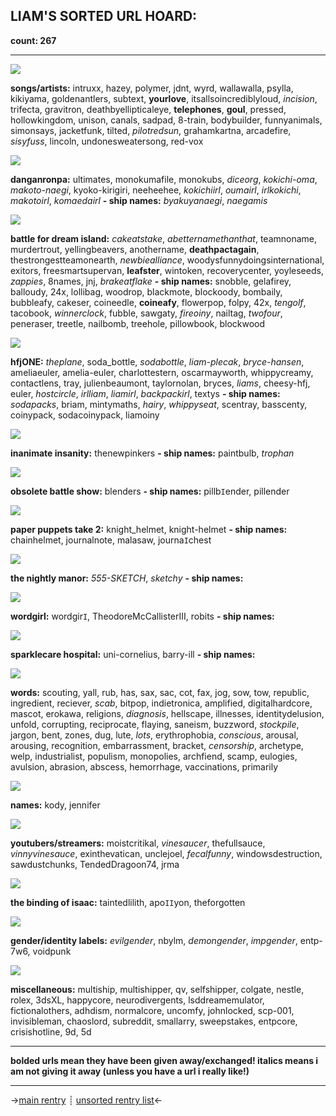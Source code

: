 ## LIAM'S SORTED URL HOARD:
**count: 267**
***
![](https://64.media.tumblr.com/tumblr_lmzoe11HN11qg9aa7.gif)

**songs/artists:** intruxx, hazey, polymer, jdnt, wyrd, wallawalla, psylla, kikiyama, goldenantlers, subtext, **yourlove**, itsallsoincrediblyloud, *incision*, trifecta, gravitron, deathbyellipticaleye, **telephones**, **goul**, pressed, hollowkingdom, unison, canals, sadpad, 8-train, bodybuilder, funnyanimals, simonsays, jacketfunk, tilted, *pilotredsun*, grahamkartna, arcadefire, *sisyfuss*, lincoln, undonesweatersong, red-vox

![](https://64.media.tumblr.com/tumblr_lmzoe11HN11qg9aa7.gif)

**danganronpa:** ultimates, monokumafile, monokubs, *diceorg*, *kokichi-oma*, *makoto-naegi*, kyoko-kirigiri, neeheehee, *kokichiirl*, *oumairl*, *irlkokichi*, *makotoirl*, *komaedairl*
**- ship names:** *byakuyanaegi*, *naegamis*

![](https://64.media.tumblr.com/tumblr_lmzoe11HN11qg9aa7.gif)

**battle for dream island:** *cakeatstake*, *abetternamethanthat*, teamnoname, murdertrout, yellingbeavers, anothername, **deathpactagain**, thestrongestteamonearth, *newbiealliance*, woodysfunnydoingsinternational, exitors, freesmartsupervan, **leafster**, wintoken, recoverycenter, yoyleseeds, *zappies*, 8names, jnj, *brakeatflake*
**- ship names:** snobble, gelafirey, balloudy, 24x, lollibag, woodrop, blackmote, blockoody, bombaily, bubbleafy, cakeser, coineedle, **coineafy**, flowerpop, folpy, 42x, *tengolf*, tacobook, *winnerclock*, fubble, sawgaty, *fireoiny*, nailtag, *twofour*, peneraser, treetle, nailbomb, treehole, pillowbook, blockwood

![](https://64.media.tumblr.com/tumblr_lmzoe11HN11qg9aa7.gif)

**hfjONE:** *theplane*, soda_bottle, *sodabottle*, *liam-plecak*, *bryce-hansen*, ameliaeuler, amelia-euler, charlottestern, oscarmayworth, whippycreamy, contactlens, tray, julienbeaumont, taylornolan, bryces, *liams*, cheesy-hfj, euler, *hostcircle*, *irlliam*, *liamirl*, *backpackirl*, textys
**- ship names:** *sodapacks*, briam, mintymaths, *hairy*, *whippyseat*, scentray, basscenty, coinypack, sodacoinypack, liamoiny

![](https://64.media.tumblr.com/tumblr_lmzoe11HN11qg9aa7.gif)

**inanimate insanity:** thenewpinkers
**- ship names:** paintbulb, *trophan*

![](https://64.media.tumblr.com/tumblr_lmzoe11HN11qg9aa7.gif)

**obsolete battle show:** blenders
**- ship names:** pillb`I`ender, pillender

![](https://64.media.tumblr.com/tumblr_lmzoe11HN11qg9aa7.gif)

**paper puppets take 2:** knight_helmet, knight-helmet
**- ship names:** chainhelmet, journalnote, malasaw, journa`I`chest

![](https://64.media.tumblr.com/tumblr_lmzoe11HN11qg9aa7.gif)

**the nightly manor:** *555-SKETCH*, *sketchy*
**- ship names:** 

![](https://64.media.tumblr.com/tumblr_lmzoe11HN11qg9aa7.gif)

**wordgirl:** wordgir`I`, TheodoreMcCallisterIII, robits
**- ship names:** 

![](https://64.media.tumblr.com/tumblr_lmzoe11HN11qg9aa7.gif)

**sparklecare hospital:** uni-cornelius, barry-ill
**- ship names:** 

![](https://64.media.tumblr.com/tumblr_lmzoe11HN11qg9aa7.gif)

**words:** scouting, yall, rub, has, sax, sac, cot, fax, jog, sow, tow, republic, ingredient, reciever, *scab*, bitpop, indietronica, amplified, digitalhardcore, mascot, erokawa, religions, *diagnosis*, hellscape, illnesses, identitydelusion, unfold, corrupting, reciprocate, flaying, saneism, buzzword, *stockpile*, jargon, bent, zones, dug, lute, *lots*, erythrophobia, *conscious*, arousal, arousing, recognition, embarrassment, bracket, *censorship*, archetype, welp, industrialist, populism, monopolies, archfiend, scamp, eulogies, avulsion, abrasion, abscess, hemorrhage, vaccinations, primarily

![](https://64.media.tumblr.com/tumblr_lmzoe11HN11qg9aa7.gif)

**names:** kody, jennifer

![](https://64.media.tumblr.com/tumblr_lmzoe11HN11qg9aa7.gif)

**youtubers/streamers:** moistcritikal, *vinesaucer*, thefullsauce, *vinnyvinesauce*, exinthevatican, unclejoel, *fecalfunny*, windowsdestruction, sawdustchunks, TendedDragoon74, jrma

![](https://64.media.tumblr.com/tumblr_lmzoe11HN11qg9aa7.gif)

**the binding of isaac:** taintedlilith, apo`II`yon, theforgotten

![](https://64.media.tumblr.com/tumblr_lmzoe11HN11qg9aa7.gif)

**gender/identity labels:** *evilgender*, nbylm, *demongender*, *impgender*, entp-7w6, voidpunk

![](https://64.media.tumblr.com/tumblr_lmzoe11HN11qg9aa7.gif)

**miscellaneous:** multiship, multishipper, qv, selfshipper, colgate, nestle, rolex, 3dsXL, happycore, neurodivergents, lsddreamemulator, fictionalothers, adhdism, normalcore, uncomfy, johnlocked, scp-001, invisibleman, chaoslord, subreddit, smallarry, sweepstakes, entpcore, crisishotline, 9d, 5d
***
**bolded urls mean they have been given away/exchanged! italics means i am not giving it away (unless you have a url i really like!)**
***
->[main rentry](https://rentry.co/sodabottle)  ┊  [unsorted rentry list](https://rentry.co/pilotredsun)<-

